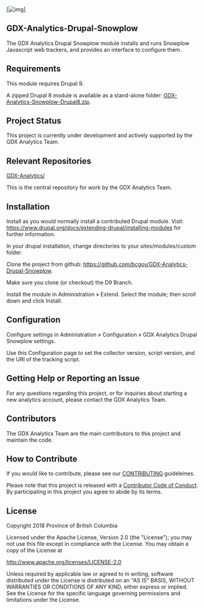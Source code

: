 [![img](https://img.shields.io/badge/Lifecycle-Experimental-339999)]
## GDX-Analytics-Drupal-Snowplow

  The GDX Analytics Drupal Snowplow module installs and runs Snowplow 
  Javascript web trackers, and provides an interface to configure them.
  
## Requirements  

  This module requires Drupal 9.

  A zipped Drupal 8 module is available as a stand-alone folder: [GDX-Analytics-Snowplow-Drupal8.zip](https://github.com/bcgov/GDX-Analytics-Drupal-Snowplow/blob/e70bd464d2c1582866c1d7cbaeccf69f423cb423/GDX-Analytics-Snowplow-Drupal8.zip).
  
## Project Status

This project is currently under development and actively supported by the GDX Analytics Team.
  
## Relevant Repositories
[GDX-Analytics/](https://github.com/bcgov/GDX-Analytics/)

This is the central repository for work by the GDX Analytics Team.

## Installation
 
  Install as you would normally install a contributed Drupal module. Visit:
  https://www.drupal.org/docs/extending-drupal/installing-modules
  for further information.

  In your drupal installation, change directories to your sites/modules/custom folder.
  
  Clone the project from github: https://github.com/bcgov/GDX-Analytics-Drupal-Snowplow.

  Make sure you clone (or checkout) the D9 Branch.
  
  Install the module in Administration » Extend. Select the module; then scroll down and click Install.

## Configuration

  Configure settings in Administration » Configuration » GDX Analytics Drupal Snowplow settings.
    
  Use this Configuration page to set the collector version, script version, and
  the URI of the tracking script.

## Getting Help or Reporting an Issue
 
For any questions regarding this project, or for inquiries about starting a new analytics account, please contact the GDX Analytics Team.

## Contributors

The GDX Analytics Team are the main contributors to this project and maintain the code.

## How to Contribute

If you would like to contribute, please see our [CONTRIBUTING](CONTRIBUTING.md) guideleines.

Please note that this project is released with a [Contributor Code of Conduct](CODE_OF_CONDUCT.md). By participating in this project you agree to abide by its terms.

## License

Copyright 2018 Province of British Columbia

Licensed under the Apache License, Version 2.0 (the "License");
you may not use this file except in compliance with the License.
You may obtain a copy of the License at

   http://www.apache.org/licenses/LICENSE-2.0

Unless required by applicable law or agreed to in writing, software
distributed under the License is distributed on an "AS IS" BASIS,
WITHOUT WARRANTIES OR CONDITIONS OF ANY KIND, either express or implied.
See the License for the specific language governing permissions and limitations under the License.
